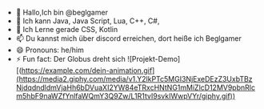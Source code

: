 - 👋 Hallo,Ich bin @beglgamer
- 👀 Ich kann Java, Java Script, Lua, C++, C#, 
- 🌱 Ich Lerne gerade CSS, Kotlin
- 📫 Du kannst mich über discord erreichen, dort heiße ich Beglgamer
- 😄 Pronouns: he/him
- ⚡ Fun fact: Der Globus dreht sich
![Projekt-Demo][(https://example.com/dein-animation.gif](https://media2.giphy.com/media/v1.Y2lkPTc5MGI3NjExeDEzZ3UxbTBzNjdqdndldmVjaHh6bDVuaXI2YW84eTRxcHNtNG1mMiZlcD12MV9pbnRlcm5hbF9naWZfYnlfaWQmY3Q9Zw/L1R1tvI9svkIWwpVYr/giphy.gif))
